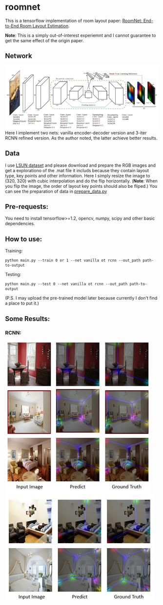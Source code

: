 # roomnet
This is a tensorflow implementation of room layout paper: [RoomNet: End-to-End Room Layout Estimation](https://arxiv.org/pdf/1703.06241.pdf).

**Note**: This is a simply out-of-interest experiemnt and I cannot guarantee to get the same effect of the origin paper.

## Network
![Roomnet network Architecture](https://github.com/GitBoSun/roomnet/blob/master/images/net.png)
Here I implement two nets: vanilla encoder-decoder version and 3-iter RCNN refined version. As the author noted, the latter achieve better results.

## Data
I use [LSUN dataset](http://lsun.cs.princeton.edu/2017/) and please download and prepare the RGB images and get a explorationo of the .mat file it includs because they contain layout type, key points and other information.
Here I simply resize the image to (320, 320) with cubic interpolation and do the flip horizontally. (**Note**: When you flip the image, the order of layout key points should also be fliped.) You can see the preparation of data in [prepare_data.py](https://github.com/GitBoSun/roomnet/blob/master/roomnet/prepare_data.py)

## Pre-requests:
You need to install tensorflow>=1.2, opencv, numpy, scipy and other basic dependencies.

## How to use:
Training: 
```
python main.py --train 0 or 1 --net vanilla ot rcnn --out_path path-to-output 
```
Testing:
```
python main.py --test 0 --net vanilla ot rcnn --out_path path-to-output 
```
(P.S. I may upload the pre-trained model later because currently I don't find a place to put it.)

## Some Results:
### RCNN:
![RCNN Results](https://github.com/GitBoSun/roomnet/blob/master/images/rcnn.png)
![Vanilla Results](https://github.com/GitBoSun/roomnet/blob/master/images/vanilla.png)
